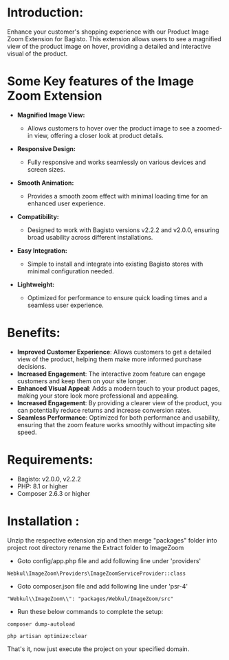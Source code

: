 # Introduction:

Enhance your customer's shopping experience with our Product Image Zoom Extension for Bagisto. This extension allows users to see a magnified view of the product image on hover, providing a detailed and interactive visual of the product.

# Some Key features of the Image Zoom Extension

* **Magnified Image View:** 
    * Allows customers to hover over the product image to see a zoomed-in view, offering a closer look at product details.
      
* **Responsive Design:**  
    * Fully responsive and works seamlessly on various devices and screen sizes.

* **Smooth Animation:**
   * Provides a smooth zoom effect with minimal loading time for an enhanced user experience.
 
 * **Compatibility:**  
    * Designed to work with Bagisto versions v2.2.2 and v2.0.0, ensuring broad usability across different installations.

* **Easy Integration:**
   * Simple to install and integrate into existing Bagisto stores with minimal configuration needed.

* **Lightweight:**
   * Optimized for performance to ensure quick loading times and a seamless user experience.
 
 
 
# **Benefits:**
- **Improved Customer Experience**: Allows customers to get a detailed view of the product, helping them make more informed purchase decisions.
- **Increased Engagement**: The interactive zoom feature can engage customers and keep them on your site longer.
- **Enhanced Visual Appeal**: Adds a modern touch to your product pages, making your store look more professional and appealing.
- **Increased Engagement**: By providing a clearer view of the product, you can potentially reduce returns and increase conversion rates.
- **Seamless Performance**: Optimized for both performance and usability, ensuring that the zoom feature works smoothly without impacting site speed.

# Requirements:
* Bagisto: v2.0.0, v2.2.2
* PHP: 8.1 or higher
* Composer 2.6.3 or higher

# Installation :
Unzip the respective extension zip and then merge "packages" folder into project root directory rename the Extract folder to ImageZoom

* Goto config/app.php file and add following line under 'providers'

```
Webkul\ImageZoom\Providers\ImageZoomServiceProvider::class
```

* Goto composer.json file and add following line under 'psr-4'

```
"Webkul\\ImageZoom\\": "packages/Webkul/ImageZoom/src"
```
* Run these below commands to complete the setup:

```
composer dump-autoload
```
```
php artisan optimize:clear
```
That's it, now just execute the project on your specified domain.
